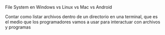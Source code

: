 File System en Windows vs Linux vs Mac vs Android


Contar como listar archivos dentro de un directorio en una terminal, que es el medio que los programadores vamos a usar para interactuar con archivos y programas